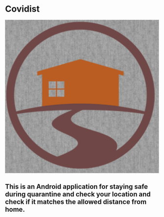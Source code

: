 # Covidist
![alt text](https://github.com/menaov/Covidist/blob/master/covidist.png "Covidist Logo")

## This is an Android application for staying safe during quarantine and check your location and check if it matches the allowed distance from home.

